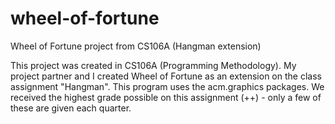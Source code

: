 # wheel-of-fortune
Wheel of Fortune project from CS106A (Hangman extension)

This project was created in CS106A (Programming Methodology). My project partner and I created Wheel of Fortune 
as an extension on the class assignment "Hangman". This program uses the acm.graphics packages. We received the 
highest grade possible on this assignment (++) - only a few of these are given each quarter.
